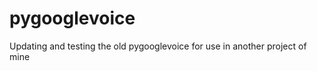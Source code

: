 pygooglevoice
=============

Updating and testing the old pygooglevoice for use in another project of mine
